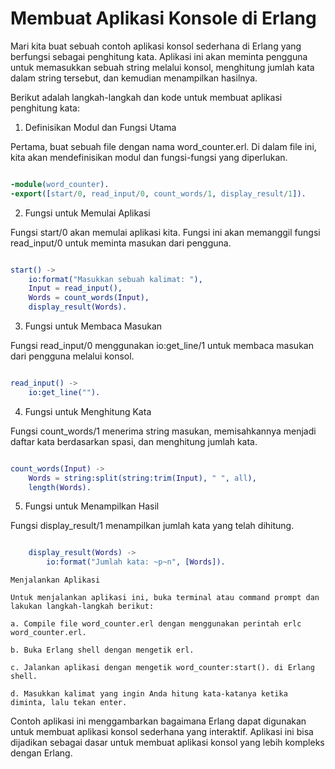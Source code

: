 # Membuat Aplikasi Konsole di Erlang

Mari kita buat sebuah contoh aplikasi konsol sederhana di Erlang yang berfungsi sebagai penghitung kata. Aplikasi ini akan meminta pengguna untuk memasukkan sebuah string melalui konsol, menghitung jumlah kata dalam string tersebut, dan kemudian menampilkan hasilnya.

Berikut adalah langkah-langkah dan kode untuk membuat aplikasi penghitung kata:

1. Definisikan Modul dan Fungsi Utama

Pertama, buat sebuah file dengan nama word_counter.erl. Di dalam file ini, kita akan mendefinisikan modul dan fungsi-fungsi yang diperlukan.

```erlang 

-module(word_counter).
-export([start/0, read_input/0, count_words/1, display_result/1]).
```
2. Fungsi untuk Memulai Aplikasi

Fungsi start/0 akan memulai aplikasi kita. Fungsi ini akan memanggil fungsi read_input/0 untuk meminta masukan dari pengguna.

```erlang

start() ->
    io:format("Masukkan sebuah kalimat: "),
    Input = read_input(),
    Words = count_words(Input),
    display_result(Words).
```
3. Fungsi untuk Membaca Masukan

Fungsi read_input/0 menggunakan io:get_line/1 untuk membaca masukan dari pengguna melalui konsol.

```erlang

read_input() ->
    io:get_line("").
```
4. Fungsi untuk Menghitung Kata

Fungsi count_words/1 menerima string masukan, memisahkannya menjadi daftar kata berdasarkan spasi, dan menghitung jumlah kata.

```erlang

count_words(Input) ->
    Words = string:split(string:trim(Input), " ", all),
    length(Words).
```
5. Fungsi untuk Menampilkan Hasil

Fungsi display_result/1 menampilkan jumlah kata yang telah dihitung.

```erlang

    display_result(Words) ->
        io:format("Jumlah kata: ~p~n", [Words]).
```
    Menjalankan Aplikasi

    Untuk menjalankan aplikasi ini, buka terminal atau command prompt dan lakukan langkah-langkah berikut:

    a. Compile file word_counter.erl dengan menggunakan perintah erlc word_counter.erl.

    b. Buka Erlang shell dengan mengetik erl.

    c. Jalankan aplikasi dengan mengetik word_counter:start(). di Erlang shell.

    d. Masukkan kalimat yang ingin Anda hitung kata-katanya ketika diminta, lalu tekan enter.

Contoh aplikasi ini menggambarkan bagaimana Erlang dapat digunakan untuk membuat aplikasi konsol sederhana yang interaktif. Aplikasi ini bisa dijadikan sebagai dasar untuk membuat aplikasi konsol yang lebih kompleks dengan Erlang.